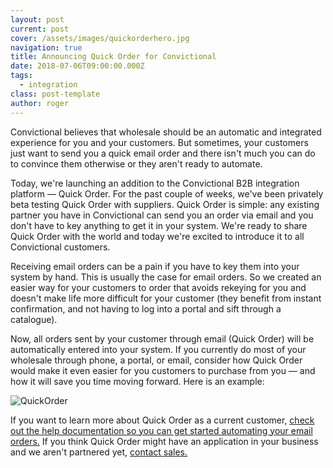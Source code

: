 ```yaml
---
layout: post
current: post
cover: /assets/images/quickorderhero.jpg
navigation: true
title: Announcing Quick Order for Convictional
date: 2018-07-06T09:00:00.000Z
tags:
  - integration
class: post-template
author: roger
---
```

Convictional believes that wholesale should be an automatic and integrated experience for you and your customers. But sometimes, your customers just want to send you a quick email order and there isn't much you can do to convince them otherwise or they aren't ready to automate.

Today, we're launching an addition to the Convictional B2B integration platform — Quick Order. For the past couple of weeks, we've been privately beta testing Quick Order with suppliers. Quick Order is simple: any existing partner you have in Convictional can send you an order via email and you don't have to key anything to get it in your system. We're ready to share Quick Order with the world and today we're excited to introduce it to all Convictional customers.

Receiving email orders can be a pain if you have to key them into your system by hand. This is usually the case for email orders. So we created an easier way for your customers to order that avoids rekeying for you and doesn't make life more difficult for your customer (they benefit from instant confirmation, and not having to log into a portal and sift through a catalogue).

Now, all orders sent by your customer through email (Quick Order) will be automatically entered into your system. If you currently do most of your wholesale through phone, a portal, or email, consider how Quick Order would make it even easier for you customers to purchase from you — and how it will save you time moving forward. Here is an example:

![QuickOrder](https://blog.convictional.com/assets/images/quickorder.png)

If you want to learn more about Quick Order as a current customer, [check out the help documentation so you can get started automating your email orders.](https://help.convictional.com/quick-ordering/) If you think Quick Order might have an application in your business and we aren't partnered yet, [contact sales.](https://blog.convictional.com/contact)